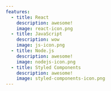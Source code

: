```yaml
---
features:
  - title: React
    description: awesome!
    image: react-icon.png
  - title: JavaScript
    description: wow
    image: js-icon.png
  - title: Node.js
    description: awesome!
    image: nodejs-icon.png
  - title: Styled Components
    description: awesome!
    image: styled-components-icon.png
---
```

